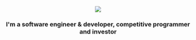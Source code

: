 <h1 align="center"><img src="https://images.cooltext.com/5674198.png"></h1>
<h3 align="center"><a>I'm a software engineer & developer, competitive programmer and investor</a></h3>
